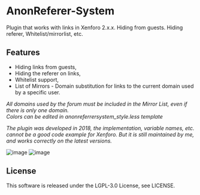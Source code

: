 # AnonReferer-System
Plugin that works with links in Xenforo 2.x.x. Hiding from guests. Hiding referer, Whitelist/mirrorlist, etc.

## Features
- Hiding links from guests,
- Hiding the referer on links,
- Whitelist support,
- List of Mirrors - Domain substitution for links to the current domain used by a specific user.

*All domains used by the forum must be included in the Mirror List, even if there is only one domain.*<br/>
*Colors can be edited in anonreferrersystem_style.less template*

*The plugin was developed in 2018, the implementation, variable names, etc. cannot be a good code example for Xenforo. But it is still maintained by me, and works correctly on the latest versions.*

![image](https://user-images.githubusercontent.com/123785508/218905407-459857b0-006e-4069-9891-47e5898a41e2.png)
![image](https://user-images.githubusercontent.com/123785508/218905430-b9e83891-a476-4882-9fad-f751c1140bf0.png)

## License
This software is released under the LGPL-3.0 License, see LICENSE.
